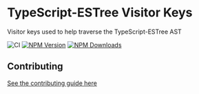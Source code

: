 TypeScript-ESTree Visitor Keys
==============================

Visitor keys used to help traverse the TypeScript-ESTree AST

![CI](https://github.com/typescript-eslint/typescript-eslint/workflows/CI/badge.svg) [![NPM Version](https://img.shields.io/npm/v/@typescript-eslint/visitor-keys.svg?style=flat-square)](https://www.npmjs.com/package/@typescript-eslint/visitor-keys) [![NPM Downloads](https://img.shields.io/npm/dm/@typescript-eslint/visitor-keys.svg?style=flat-square)](https://www.npmjs.com/package/@typescript-eslint/visitor-keys)

Contributing
------------

[See the contributing guide here](../../CONTRIBUTING.md)
